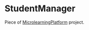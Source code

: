 # StudentManager
Piece of [MicrolearningPlatform](https://github.com/InaoLatu/MicroLearningPlatform) project.
